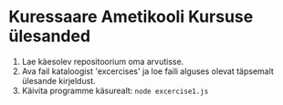 # Kuressaare Ametikooli Kursuse ülesanded

1. Lae käesolev repositoorium oma arvutisse.
2. Ava fail kataloogist 'excercises' ja loe faili alguses olevat täpsemalt ülesande kirjeldust.
3. Käivita programme käsurealt: `node excercise1.js`
